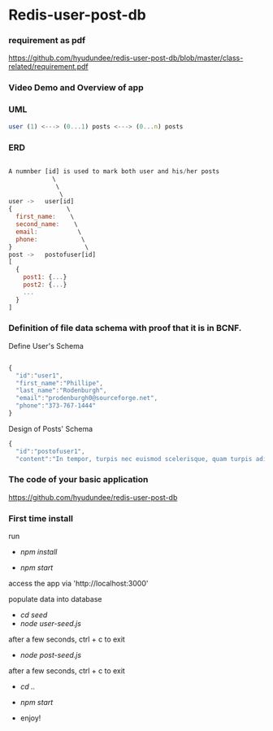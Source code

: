 # Redis-user-post-db

### requirement as pdf

https://github.com/hyudundee/redis-user-post-db/blob/master/class-related/requirement.pdf

### Video Demo and Overview of app

### UML

```javascript
user (1) <---> (0...1) posts <---> (0...n) posts
```

### ERD

```javascript

A numnber [id] is used to mark both user and his/her posts
            \
             \
              \
user ->   user[id]
{               \
  first_name:    \
  second_name:    \
  email:           \
  phone:            \
}                    \
post ->   postofuser[id]
[
  {
    post1: {...}
    post2: {...}
    ...
  }
]
```

### Definition of file data schema with proof that it is in BCNF.

Define User's Schema

```javascript

{
  "id":"user1",
  "first_name":"Phillipe",
  "last_name":"Rodenburgh",
  "email":"prodenburgh0@sourceforge.net",
  "phone":"373-767-1444"
}


```

Design of Posts' Schema

```javascript
{
  "id":"postofuser1",
  "content":"In tempor, turpis nec euismod scelerisque, quam turpis adipiscing lorem, vitae mattis nibh ligula nec sem. Duis aliquam convallis nunc. Proin at turpis a pede posuere nonummy. Integer non velit. Donec diam neque, vestibulum eget, vulputate ut, ultrices vel, augue. Vestibulum ante ipsum primis in faucibus orci luctus et ultrices posuere cubilia Curae; Donec pharetra, magna vestibulum aliquet ultrices, erat tortor sollicitudin mi, sit amet lobortis sapien sapien non mi. Integer ac neque. Duis bibendum. Morbi non quam nec dui luctus rutrum. Nulla tellus."},

```

### The code of your basic application

https://github.com/hyudundee/redis-user-post-db

### First time install

run

- _npm install_

- _npm start_

access the app via 'http://localhost:3000'

populate data into database

- _cd seed_
- _node user-seed.js_

after a few seconds, ctrl + c to exit

- _node post-seed.js_

after a few seconds, ctrl + c to exit

- _cd .._
- _npm start_

- enjoy!
